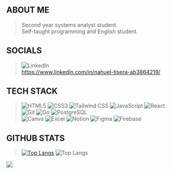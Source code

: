 ## ABOUT ME
> Second year systems analyst student. <br/>
> Self-taught programming and English student.

## SOCIALS
> ![LinkedIn](https://img.shields.io/badge/LinkedIn-%230077B5.svg?logo=linkedin&logoColor=white)<br/>https://www.linkedin.com/in/nahuel-tisera-ab3864219/

## TECH STACK
> ![HTML5](https://img.shields.io/badge/html5-%23E34F26.svg?style=for-the-badge&logo=html5&logoColor=white) 
> ![CSS3](https://img.shields.io/badge/css3-%231572B6.svg?style=for-the-badge&logo=css3&logoColor=white) 
> ![Tailwind CSS](https://img.shields.io/badge/Tailwind_CSS-%2338B2AC?style=for-the-badge&logo=tailwind-css&logoColor=white)
> ![JavaScript](https://img.shields.io/badge/javascript-%23323330.svg?style=for-the-badge&logo=javascript&logoColor=%23F7DF1E) 
> ![React](https://img.shields.io/badge/React-%2361DAFB?style=for-the-badge&logo=react&logoColor=white)
> <br/>
> ![Git](https://img.shields.io/badge/Git-F05032?style=for-the-badge&logo=git&logoColor=white)
> ![Go](https://img.shields.io/badge/Go-00ADD8?style=for-the-badge&logo=go&logoColor=white)
> ![PostgreSQL](https://img.shields.io/badge/PostgreSQL-336791?style=for-the-badge&logo=postgresql&logoColor=white)
> <br/>
> ![Canva](https://img.shields.io/badge/Canva-%2300C4CC.svg?style=for-the-badge&logo=Canva&logoColor=white) 
> ![Excel](https://img.shields.io/badge/Excel-217346?style=for-the-badge&logo=microsoft-excel&logoColor=white)
> ![Notion](https://img.shields.io/badge/Notion-%23000000.svg?style=for-the-badge&logo=notion&logoColor=white) 
> ![Figma](https://img.shields.io/badge/figma-%23F24E1E.svg?style=for-the-badge&logo=figma&logoColor=white) 
> ![Firebase](https://img.shields.io/badge/firebase-%23039BE5.svg?style=for-the-badge&logo=firebase) 

## GITHUB STATS
>[![Top Langs](https://github-readme-stats.vercel.app/api/top-langs/?username=nxhuel)](https://github.com/anuraghazra/github-readme-stats)
![Top Langs](https://github-readme-stats.vercel.app/api/top-langs/?username=anuraghazra&size_weight=0.5&count_weight=0.5)

[![](https://visitcount.itsvg.in/api?id=nxhuel&icon=0&color=0)](https://visitcount.itsvg.in)
